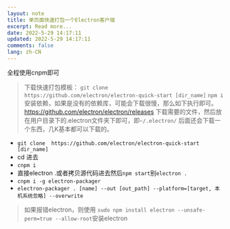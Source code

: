 ```yaml
---
layout: note
title: 单页面快速打包一个Electron客户端
excerpt: Read more...
date: 2022-5-29 14:17:11
updated: 2022-5-29 14:17:11
comments: false
lang: zh-CN
---
```


全程使用cnpm即可
> 下载快速打包模板：
`git clone  https://github.com/electron/electron-quick-start [dir_name]`
`npm i`安装依赖，如果是没有的依赖库，可能会下载很慢，那么如下执行即可。
https://github.com/electron/electron/releases 下载需要的文件，然后放在用户目录下的.electron文件夹下即可，即`~/.electron/`
后面还会下载一个东西，几K基本都可以下载的。

* `git clone  https://github.com/electron/electron-quick-start [dir_name]`
* cd 进去
* `cnpm i`
* 直接electron .或者拷贝源代码进去然后`npm start`别`electron .`
* `cnpm i -g electron-packager`
* `electron-packager . [name] --out [out_path] --platform=[target, 本机系统忽略] --overwrite`

> 如果报错electron，则使用 `sudo npm install electron --unsafe-perm=true --allow-root`安装electron
  
